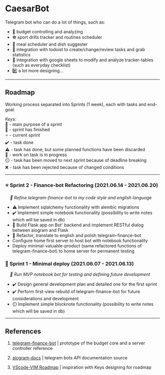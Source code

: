 CaesarBot
===

Telegram bot who can do a lot of things, such as:

- 💸 budget controlling and analyzing
- ⚽ sport drills tracker and routines scheduler
- 🍲 meal scheduler and dish suggester
- 📑 integration with todoist to create/change/review tasks and grab statistics
- 📗 integration with google sheets to modify and analyze tracker-tables (such as everyday checklist)
- #️⃣ a lot more designing...

---

## Roadmap

Working process separated into Sprints (1 week), each with tasks and end-goal.

*Keys:*     
🔶 - main purpose of a sprint   
🏁 - sprint has finished     
⭐ - current sprint      
✔️ - task done   
⚠️ - task has done, but some planned functions have been discarded   
🏃️ - work on task is in progress   
⏲️ - task has been moved to next sprint because of deadline breaking      
❌ - task has been rejected because of changed conditions   

---

### ⭐ Sprint 2 - Finance-bot Refactoring (2021.06.14 - 2021.06.20)

&nbsp;&nbsp;&nbsp;&nbsp;*🔶 Refine telegram-finance-bot to my code style and english language*

- ⚠️ Implement sqlalchemy functionality with alembic migrations
- ✔️ Implement simple notebook functionality (possibility to write notes which will be saved in db)
- 🏃 Build Flask app on Bot' backend and implement RESTful dialog between aiogram and Flask
- 🏃 Refactor, translate to english and polish telegram-finance-bot
- Configure home first server to host bot with notebook functionality
- Deploy minimal-valuable-product (same refactored functions of telegram-finance-bot) to home server for permanent testing

### 🏁 Sprint 1 - Minimal deploy (2021.06.07 - 2021.06.13)

&nbsp;&nbsp;&nbsp;&nbsp;*🔶 Run MVP notebook bot for testing and defining future development*

- ✔️ Design general development plan and detailed one for the first sprint 
- ✔️ Perform first-view rebuild of telegram-finance-bot for future considerations and development
- ⏲️ Implement simple blocknote functionality (possibility to write notes which will be saved in db)

---

## References

1. [telegram-finance-bot](https://github.com/alexey-goloburdin/telegram-finance-bot) | prototype of the budget core and a server controller reference

2. [aiogram-docs](https://docs.aiogram.dev/en/latest/) | telegram bots API documentation source

3. [VScode-VIM Roadmap](https://github.com/VSCodeVim/Vim/blob/master/ROADMAP.md) | inspiration with Keys designing for roadmap





